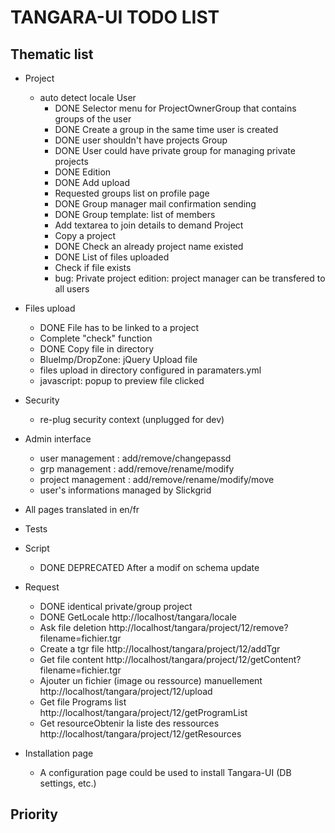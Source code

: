 TANGARA-UI TODO LIST
==========

Thematic list
-------------
- Project
  * auto detect locale 
    User
      * DONE Selector menu for ProjectOwnerGroup that contains groups of the user
      * DONE Create a group in the same time user is created
      * DONE user shouldn't have projects
    Group
      * DONE User could have private group for managing private projects
      * DONE Edition
      * DONE Add upload
      * Requested groups list on profile page
      * DONE Group manager mail confirmation sending
      * DONE Group template: list of members
      * Add textarea to join details to demand
    Project
      * Copy a project
      * DONE Check an already project name existed
      * DONE List of files uploaded
      * Check if file exists
      * bug: Private project edition: project manager can be transfered to all users

- Files upload
    * DONE File has to be linked to a project
    * Complete "check" function
    * DONE Copy file in directory
    * BlueImp/DropZone: jQuery Upload file
    * files upload in directory configured in paramaters.yml
    * javascript: popup to preview file clicked

- Security
    * re-plug security context (unplugged for dev)

- Admin interface
    * user management : add/remove/changepassd
    * grp management : add/remove/rename/modify
    * project management : add/remove/rename/modify/move
    * user's informations managed by Slickgrid

- All pages translated in en/fr

- Tests

- Script 
    * DONE DEPRECATED After a modif on schema update

- Request
    * DONE identical private/group project
    * DONE GetLocale
        http://localhost/tangara/locale
    * Ask file deletion
        http://localhost/tangara/project/12/remove?filename=fichier.tgr
    * Create a tgr file
        http://localhost/tangara/project/12/addTgr
    * Get file content
        http://localhost/tangara/project/12/getContent?filename=fichier.tgr
    * Ajouter un fichier (image ou ressource) manuellement
        http://localhost/tangara/project/12/upload
    * Get file Programs list
        http://localhost/tangara/project/12/getProgramList
    * Get resourceObtenir la liste des ressources
        http://localhost/tangara/project/12/getResources

- Installation page 
    * A configuration page could be used to install Tangara-UI (DB settings, etc.)


Priority
-------------




